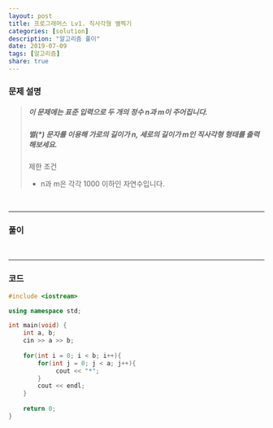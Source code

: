 ```yaml
---
layout: post
title: 프로그래머스 Lv1. 직사각형 별찍기
categories: [solution]
description: "알고리즘 풀이"
date: 2019-07-09
tags: [알고리즘]
share: true
---
```


### 문제 설명
> ##### 이 문제에는 표준 입력으로 두 개의 정수 n과 m이 주어집니다.
> ##### 별(*) 문자를 이용해 가로의 길이가 n, 세로의 길이가 m인 직사각형 형태를 출력해보세요.
> 
> 제한 조건
> * n과 m은 각각 1000 이하인 자연수입니다.

<br>

- - -

### 풀이

<br>

- - -

### 코드
```cpp
#include <iostream>

using namespace std;

int main(void) {
    int a, b;
    cin >> a >> b;
    
    for(int i = 0; i < b; i++){
        for(int j = 0; j < a; j++){
             cout << "*";
        }
        cout << endl;
    }
    
    return 0;
}
```
